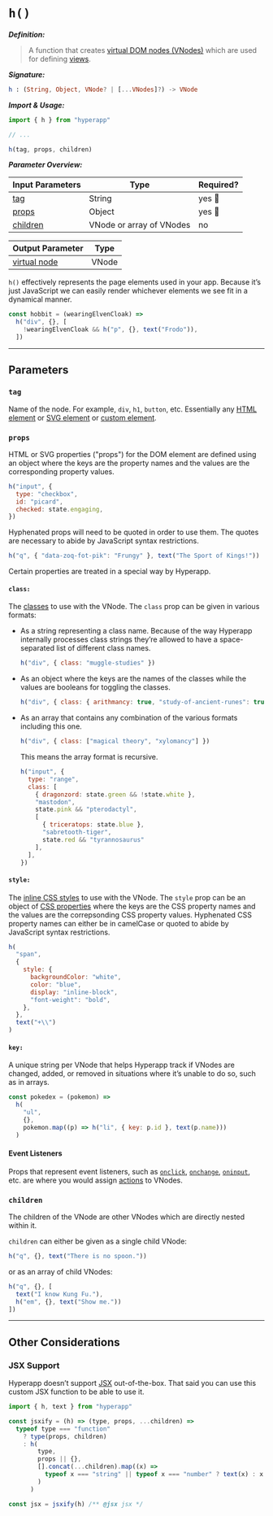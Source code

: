 <h1 title="The name of the `h()` function is short for **hyperscript** which is named after the original hyperscript function from [HyperScript](https://github.com/hyperhype/hyperscript)."><code>h()</code></h1>

**_Definition:_**

> A function that creates [virtual DOM nodes (VNodes)](../architecture/views.md#virtual-dom) which are used for defining [views](../architecture/views.md).

**_Signature:_**

```elm
h : (String, Object, VNode? | [...VNodes]?) -> VNode
```

**_Import & Usage:_**

```js
import { h } from "hyperapp"

// ...

h(tag, props, children)
```

**_Parameter Overview:_**

| Input Parameters      | Type                     | Required? |
| --------------------- | ------------------------ | --------- |
| [tag](#tag)           | String                   | yes :100: |
| [props](#props)       | Object                   | yes :100: |
| [children](#children) | VNode or array of VNodes | no        |

| Output Parameter                                     | Type  |
| ---------------------------------------------------- | ----- |
| [virtual node](../architecture/views.md#virtual-dom) | VNode |

`h()` effectively represents the page elements used in your app. Because it’s just JavaScript we can easily render whichever elements we see fit in a dynamical manner.

```js
const hobbit = (wearingElvenCloak) =>
  h("div", {}, [
    !wearingElvenCloak && h("p", {}, text("Frodo")),
  ])
```

<!-- In “The Lord of the Rings” book/movie series, Frodo is a main character who eventually obtains a special cloak that makes him invisible when worn. -->

---

## Parameters

### `tag`

Name of the node. For example, `div`, `h1`, `button`, etc. Essentially any [HTML element](https://developer.mozilla.org/en-US/docs/Web/HTML/Element) or [SVG element](https://developer.mozilla.org/en-US/docs/Web/SVG/Element) or [custom element](https://developer.mozilla.org/en-US/docs/Web/Web_Components/Using_custom_elements).

### `props`

HTML or SVG properties ("props") for the DOM element are defined using an object where the keys are the property names and the values are the corresponding property values.

```js
h("input", {
  type: "checkbox",
  id: "picard",
  checked: state.engaging,
})
```

<!-- In the television series “Star Trek: The Next Generation”, one of captain Picard’s catchphrases is “Engage!”. -->

Hyphenated props will need to be quoted in order to use them. The quotes are necessary to abide by JavaScript syntax restrictions.

```js
h("q", { "data-zoq-fot-pik": "Frungy" }, text("The Sport of Kings!"))
```

<!-- In the videogame “Star Control II: The Ur-Quan Masters” the alien races known as the Zoq-Fot-Pik have a favorite mysterious sport called Frungy which they regard as “The Sport of Kings”. -->

Certain properties are treated in a special way by Hyperapp.

#### `class:`

The [classes](https://developer.mozilla.org/en-US/docs/Web/HTML/Global_attributes/class) to use with the VNode. The `class` prop can be given in various formats:

- As a string representing a class name. Because of the way Hyperapp internally processes class strings they’re allowed to have a space-separated list of different class names.

  ```js
  h("div", { class: "muggle-studies" })
  ```

  <!-- In the “Harry Potter” book/movie series, “Muggle Studies” is a class that can be taken at the Hogwarts School of Witchcraft and Wizardry. -->

- As an object where the keys are the names of the classes while the values are booleans for toggling the classes.

  ```js
  h("div", { class: { arithmancy: true, "study-of-ancient-runes": true } })
  ```

  <!-- In the “Harry Potter” series, “Arithmancy” and “The Study of Ancient Runes” are classes that can be taken at Hogwarts. -->

- As an array that contains any combination of the various formats including this one.

  ```js
  h("div", { class: ["magical theory", "xylomancy"] })
  ```

  <!-- In the “Harry Potter” series, “Magical Theory” and “Xylomancy” are classes that can be taken at Hogwarts. -->

  This means the array format is recursive.

  ```js
  h("input", {
    type: "range",
    class: [
      { dragonzord: state.green && !state.white },
      "mastodon",
      state.pink && "pterodactyl",
      [
        { triceratops: state.blue }, 
        "sabretooth-tiger", 
        state.red && "tyrannosaurus"
      ],
    ],
  })
  ```

  <!--
  In the television show “Mighty Morphin Power Rangers”, Tommy Oliver was initially the Green Ranger and eventually became the White Ranger.
  The Green Ranger’s Zord was called the Dragonzord.
  The Black Ranger had the Mastodon Dinozord.
  The Pink Ranger had the Pterodactyl Dinozord.
  The Blue Ranger had the Triceratops Dinozord.
  The Yellow Ranger had the Sabretooth Tiger Dinozord.
  The Red Ranger had the Tyrannosaurus Dinozord.
  -->

#### `style:`

The [inline CSS styles](https://developer.mozilla.org/en-US/docs/Web/HTML/Global_attributes/style) to use with the VNode. The `style` prop can be an object of [CSS properties](https://developer.mozilla.org/en-US/docs/Web/CSS/Reference) where the keys are the CSS property names and the values are the correpsonding CSS property values. Hyphenated CSS property names can either be in camelCase or quoted to abide by JavaScript syntax restrictions.

```js
h(
  "span",
  {
    style: {
      backgroundColor: "white",
      color: "blue",
      display: "inline-block",
      "font-weight": "bold",
    },
  },
  text("+\\")
)
```

<!-- The combination of the plus and backslash characters along with the blue and white colors are reminiscent of Hyperapp’s logo. -->

#### `key:`

A unique string per VNode that helps Hyperapp track if VNodes are changed, added, or removed in situations where it’s unable to do so, such as in arrays.

```js
const pokedex = (pokemon) =>
  h(
    "ul",
    {},
    pokemon.map((p) => h("li", { key: p.id }, text(p.name)))
  )
```

<!-- The Pokédex is a digital encyclopedia used by Trainers in the world of Pokémon. -->

#### Event Listeners

Props that represent event listeners, such as [`onclick`](https://developer.mozilla.org/en-US/docs/Web/API/Element/click_event), [`onchange`](https://developer.mozilla.org/en-US/docs/Web/API/HTMLElement/change_event), [`oninput`](https://developer.mozilla.org/en-US/docs/Web/API/HTMLElement/input_event), etc. are where you would assign [actions](../architecture/actions.md) to VNodes.

### `children`

The children of the VNode are other VNodes which are directly nested within it.

`children` can either be given as a single child VNode:

```js
h("q", {}, text("There is no spoon."))
```

<!-- In the movie “The Matrix”, a young boy says “There is no spoon.” to the protagonist Neo. -->

or as an array of child VNodes:

```js
h("q", {}, [
  text("I know Kung Fu."), 
  h("em", {}, text("Show me."))
])
```

<!-- In the movie “The Matrix”, Neo says “I know Kung Fu.” after having downloaded martial arts knowledge into his head. His mentor Morpheus replies with “Show me.” before they spar with each other. -->

---

## Other Considerations

### JSX Support

Hyperapp doesn’t support [JSX](https://reactjs.org/docs/introducing-jsx.html) out-of-the-box. That said you can use this custom JSX function to be able to use it.

```js
import { h, text } from "hyperapp"

const jsxify = (h) => (type, props, ...children) =>
  typeof type === "function"
    ? type(props, children)
    : h(
        type,
        props || {},
        [].concat(...children).map((x) => 
          typeof x === "string" || typeof x === "number" ? text(x) : x
        )
      )

const jsx = jsxify(h) /** @jsx jsx */
```
